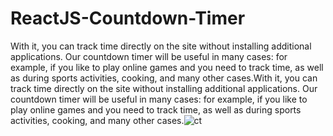 # ReactJS-Countdown-Timer

With it, you can track time directly on the site without installing additional applications. Our countdown timer will be useful in many cases: for example, if you like to play online games and you need to track time, as well as during sports activities, cooking, and many other cases.With it, you can track time directly on the site without installing additional applications. Our countdown timer will be useful in many cases: for example, if you like to play online games and you need to track time, as well as during sports activities, cooking, and many other cases.![ct](https://user-images.githubusercontent.com/55071483/116373481-3a631c80-a7c2-11eb-9509-a38956eb2549.PNG)
